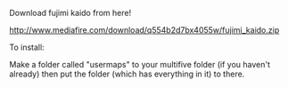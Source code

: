 Download fujimi kaido from here!

http://www.mediafire.com/download/q554b2d7bx4055w/fujimi_kaido.zip

To install:

Make a folder called "usermaps" to your multifive folder (if you haven't already)
then put the folder (which has everything in it)
to there.
